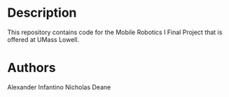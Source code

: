 # Description

This repository contains code for the Mobile Robotics I Final Project that is offered at UMass Lowell.

# Authors
Alexander Infantino
Nicholas Deane
